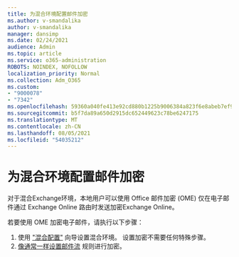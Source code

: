 ```yaml
---
title: 为混合环境配置邮件加密
ms.author: v-smandalika
author: v-smandalika
manager: dansimp
ms.date: 02/24/2021
audience: Admin
ms.topic: article
ms.service: o365-administration
ROBOTS: NOINDEX, NOFOLLOW
localization_priority: Normal
ms.collection: Adm_O365
ms.custom:
- "9000078"
- "7342"
ms.openlocfilehash: 59360a040fe413e92cd880b1225b9006384a823f6e8abeb7ef922949b9a874fd
ms.sourcegitcommit: b5f7da89a650d2915dc652449623c78be6247175
ms.translationtype: MT
ms.contentlocale: zh-CN
ms.lasthandoff: 08/05/2021
ms.locfileid: "54035212"
---
```

# <a name="configure-message-encryption-for-a-hybrid-environment"></a>为混合环境配置邮件加密

对于混合Exchange环境，本地用户可以使用 Office 邮件加密 (OME) 仅在电子邮件通过 Exchange Online 路由时发送加密Exchange Online。

若要使用 OME 加密电子邮件，请执行以下步骤：

1. 使用 ["混合配置"](https://docs.microsoft.com/Exchange/hybrid-configuration-wizard) 向导设置混合环境。 设置加密不需要任何特殊步骤。
2. [像通常一样设置邮件流](https://docs.microsoft.com/microsoft-365/compliance/define-mail-flow-rules-to-encrypt-email) 规则进行加密。



